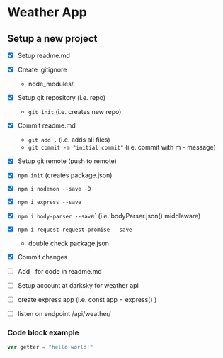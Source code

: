 # Weather App

## Setup a new project
- [x] Setup readme.md
- [x] Create .gitignore
    - node_modules/
- [x] Setup git repository (i.e. repo)
    - `git init`   (i.e. creates new repo)
- [x] Commit readme.md
    - `git add .`  (i.e. adds all files)
    - `git commit -m "initial commit"`  (i.e. commit with m - message)
- [x] Setup git remote (push to remote)
- [x] `npm init` (creates package.json)
- [x] `npm i nodemon --save -D`
- [x] `npm i express --save`
- [x] `npm i body-parser --sav`e` (i.e. bodyParser.json() middleware)
- [x] `npm i request request-promise --save`
    - double check package.json
- [x] Commit changes 
- [ ] Add ` for code in readme.md
- [ ] Setup account at darksky for weather api
- [ ] create express app (i.e. const app = express() )
- [ ] listen on endpoint /api/weather/


### Code block example
```js
var getter = "hello world!"
```